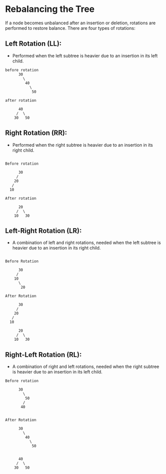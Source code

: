 # Rebalancing the Tree

If a node becomes unbalanced after an insertion or deletion, rotations are performed to restore balance. There are four types of rotations:

## Left Rotation (LL): 
* Performed when the left subtree is heavier due to an insertion in its left child.

```dbn-psql
before rotation
      30
        \
         40
           \
            50

after rotation

      40
     /  \
    30   50

```

## Right Rotation (RR): 
* Performed when the right subtree is heavier due to an insertion in its right child.
```dbn-psql

Before rotation

      30
     /
    20
   /
  10

After rotation

      20
     /  \
    10   30

```
## Left-Right Rotation (LR):
* A combination of left and right rotations, needed when the left subtree is heavier due to an insertion in its right child.

```dbn-psql

Before Rotation

      30
     /
    10
      \
       20

After Rotation

      30
     /
    20
   /
  10

      20
     /  \
    10   30

```
## Right-Left Rotation (RL):
* A combination of right and left rotations, needed when the right subtree is heavier due to an insertion in its left child.
```dbn-psql
Before rotation

      30
        \
         50
        /
       40
       

After Rotation

      30
        \
         40
           \
            50
            
           
      40
     /  \
    30   50



```